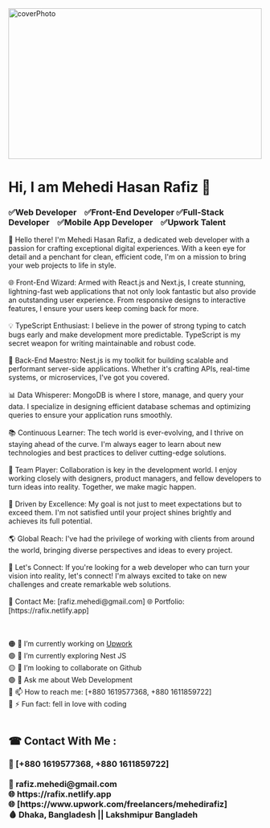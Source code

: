 <img src="https://c4.wallpaperflare.com/wallpaper/435/542/549/javascript-google-node-js-html-microsoft-visual-studio-hd-wallpaper-preview.jpg" alt="coverPhoto" width="100%" height="300" />
<h1>Hi, I am Mehedi Hasan Rafiz 👋</h1>
<h3>✅Web Developer &nbsp;&nbsp;   ✅Front-End Developer
✅Full-Stack Developer &nbsp;&nbsp; ✅Mobile App Developer &nbsp;&nbsp;  ✅Upwork Talent </h3>

<span>
👋 Hello there! I'm Mehedi Hasan Rafiz, a dedicated web developer with a passion for crafting exceptional digital experiences. With a keen eye for detail and a penchant for clean, efficient code, I'm on a mission to bring your web projects to life in style.
<br /><br />
🌐 Front-End Wizard: Armed with React.js and Next.js, I create stunning, lightning-fast web applications that not only look fantastic but also provide an outstanding user experience. From responsive designs to interactive features, I ensure your users keep coming back for more.
<br /><br />
💡 TypeScript Enthusiast: I believe in the power of strong typing to catch bugs early and make development more predictable. TypeScript is my secret weapon for writing maintainable and robust code.
<br /><br />
🔧 Back-End Maestro: Nest.js is my toolkit for building scalable and performant server-side applications. Whether it's crafting APIs, real-time systems, or microservices, I've got you covered.
<br /><br />
📊 Data Whisperer: MongoDB is where I store, manage, and query your data. I specialize in designing efficient database schemas and optimizing queries to ensure your application runs smoothly.
<br /><br />
📚 Continuous Learner: The tech world is ever-evolving, and I thrive on staying ahead of the curve. I'm always eager to learn about new technologies and best practices to deliver cutting-edge solutions.
<br /><br />
👥 Team Player: Collaboration is key in the development world. I enjoy working closely with designers, product managers, and fellow developers to turn ideas into reality. Together, we make magic happen.
<br /><br />
🌟 Driven by Excellence: My goal is not just to meet expectations but to exceed them. I'm not satisfied until your project shines brightly and achieves its full potential.
<br /><br />
🌎 Global Reach: I've had the privilege of working with clients from around the world, bringing diverse perspectives and ideas to every project.
<br /><br />
🔗 Let's Connect: If you're looking for a web developer who can turn your vision into reality, let's connect! I'm always excited to take on new challenges and create remarkable web solutions.
<br /><br />
📧 Contact Me: [rafiz.mehedi@gmail.com]
🌐 Portfolio: [https://rafix.netlify.app]

<br /><br />
🟠 🔭 I’m currently working on <a href="https://www.upwork.com/freelancers/mehedirafiz">Upwork</a> <br />
🟢 🌱 I’m currently exploring Nest JS <br />
🟡 👯 I’m looking to collaborate on Github <br />
🟣 💬 Ask me about Web Development <br />
🔵 📫 How to reach me: [+880 1619577368, +880 1611859722] <br />
🔴 ⚡ Fun fact: fell in love with coding
<br /><br />
<h2> ☎ Contact With Me : </h2>
<h3> 📶 [+880 1619577368, +880 1611859722] <br /><br />
 📧 rafiz.mehedi@gmail.com <br />
 🌐 https://rafix.netlify.app  <br />
 🌐 [https://www.upwork.com/freelancers/mehedirafiz] <br />
 🩸 Dhaka, Bangladesh || Lakshmipur Bangladeh <br />

